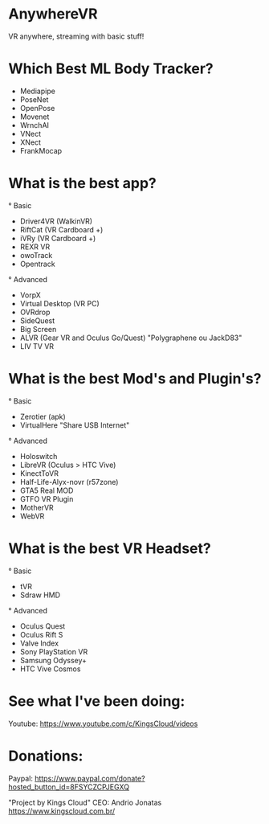# AnywhereVR
VR anywhere, streaming with basic stuff!

# Which Best ML Body Tracker?
- Mediapipe
- PoseNet
- OpenPose
- Movenet
- WrnchAI
- VNect
- XNect
- FrankMocap

# What is the best app?
° Basic
- Driver4VR (WalkinVR)
- RiftCat (VR Cardboard +)
- iVRy (VR Cardboard +)
- REXR VR
- owoTrack
- Opentrack


° Advanced
- VorpX
- Virtual Desktop (VR PC)
- OVRdrop
- SideQuest
- Big Screen
- ALVR (Gear VR and Oculus Go/Quest) "Polygraphene ou JackD83"
- LIV TV VR


# What is the best Mod's and Plugin's?
° Basic
- Zerotier (apk)
- VirtualHere "Share USB Internet"

° Advanced
- Holoswitch
- LibreVR (Oculus > HTC Vive)
- KinectToVR
- Half-Life-Alyx-novr (r57zone)
- GTA5 Real MOD
- GTFO VR Plugin
- MotherVR
- WebVR


# What is the best VR Headset?

° Basic
- tVR
- Sdraw HMD

° Advanced
- Oculus Quest
- Oculus Rift S
- Valve Index
- Sony PlayStation VR
- Samsung Odyssey+
- HTC Vive Cosmos

# See what I've been doing:
Youtube: https://www.youtube.com/c/KingsCloud/videos

# Donations:
Paypal: https://www.paypal.com/donate?hosted_button_id=8FSYCZCPJEGXQ

"Project by Kings Cloud"
CEO: Andrio Jonatas
https://www.kingscloud.com.br/
